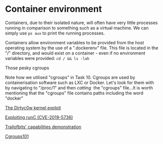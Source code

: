 # Container environment 
Containers, due to their isolated nature, will often have very little processes running in comparison to something such as a virtual machine. We can simply use `ps aux` to print the running processes.

Containers allow environment variables to be provided from the host operating system by the use of a ".dockerenv" file. This file is located in the "/" directory, and would exist on a container - even if no environment variables were provided: `cd / && ls -lah`

Those pesky cgroups

Note how we utilised "cgroups" in Task 10. Cgroups are used by containerisation software such as LXC or Docker. Let's look for them with by navigating to "/proc/1" and then _catting_  the "cgroups" file...It is worth mentioning that the "cgroups" file contains paths including the word "docker"

[The Dirtyc0w kernel exploit](https://github.com/dirtycow/dirtycow.github.io)

[Exploiting runC (CVE-2019-5736)](https://unit42.paloaltonetworks.com/breaking-docker-via-runc-explaining-cve-2019-5736/)

[Trailofbits' capabilities demonstration](https://blog.trailofbits.com/2019/07/19/understanding-docker-container-escapes/#:~:text=The%20SYS_ADMIN%20capability%20allows%20a,security%20risks%20of%20doing%20so.)

[Cgroups101](https://docs.google.com/presentation/d/1WdByuxWgayPb-RstO-XaENSqVPGP7h6t3GS6W4jk4tk/htmlpresent)
